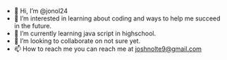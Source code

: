 - 👋 Hi, I’m @jonol24
- 👀 I’m interested in learning about coding and ways to help me succeed in the future.
- 🌱 I’m currently learning java script in highschool.
- 💞️ I’m looking to collaborate on not sure yet.
- 📫 How to reach me you can reach me at joshnolte9@gmail.com

<!---
jonol24/jonol24 is a ✨ special ✨ repository because its `README.md` (this file) appears on your GitHub profile.
You can click the Preview link to take a look at your changes.
--->
